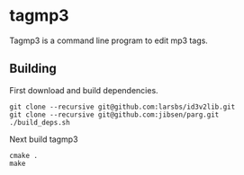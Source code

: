 # tagmp3

Tagmp3 is a command line program to edit mp3 tags.

## Building

First download and build dependencies.

```
git clone --recursive git@github.com:larsbs/id3v2lib.git
git clone --recursive git@github.com:jibsen/parg.git
./build_deps.sh
```

Next build tagmp3

```
cmake .
make
```
